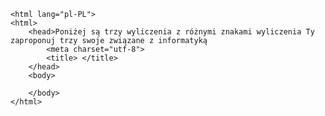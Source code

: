 <!DOCTYPE html>
    <html lang="pl-PL">
    <html>
        <head>Poniżej są trzy wyliczenia z różnymi znakami wyliczenia Ty zaproponuj trzy swoje związane z informatyką
            <meta charset="utf-8">
            <title> </title>
        </head>
        <body>
    
        </body>
    </html>
